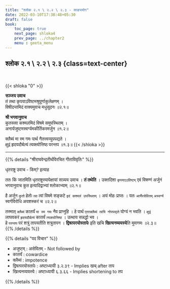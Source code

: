 ```yaml
---
title: "श्लोक २.१ \ २.२ \ २.३ - साङ्ययोग"
date: 2022-03-10T17:38:48+05:30
draft: false
book:
    toc_page: true
    next_page: shloka4
    prev_page: ../chapter2
    menu : geeta_menu
---
```




## श्लोक २.१ \ २.२ \ २.३  {class=text-center}

<br/>

{{< shloka  "0"  >}}

**सञ्जय उवाच**  
तं तथा कृपयाऽविष्टमश्रुपूर्णाकुलेक्षणम् ।  
विषीदन्तमिदं वाक्यमुवाच मधुसूदनः ॥२.१॥

**श्री भगवानुवाच**  
कुतस्त्वा कश्मलमिदं विषमे समुपस्थितम् ।  
अनार्यजुष्टमस्वर्ग्यमकीर्तिकरमर्जुन ॥१.२॥

क्लैब्यं मा स्म गमः पार्थ नैतत्त्वय्युपपद्यते ।  
क्षुद्रं हृदयदौर्बल्यं त्यक्त्वोत्तिष्ठ परन्तप ॥१.३॥ 
{{< /shloka >}}


---

{{% details "श्रीराघवेन्द्रतीर्थविरचित गीताविवृतिः" %}}

धृतराष्ट्र उवाच -
किम्?  इत्याह

ततः किं जातमिति धृतराष्ट्रस्यापेक्षायां सञ्यय उवाच । 
**तं तथेति** । 
उक्तदिशा `कृपयाऽऽविष्टम्` एवं विषण्णं अर्जुनं भगवानुवाच कुत 
इत्यादिद्वाभ्यां  श्लोकाभ्याम्‌ ॥२.१॥  

है अर्जुन `कुतो` हेतोः `त्वा` त्वां विषमे सङ्कटे 
`इदं कश्मलं उपस्थितम्‌` । अयं मोहः प्राप्तः । 
यतः `आर्यैरसेवितम्‌` `अस्वर्ग्य` स्वर्गविरोधि 
अयशस्करं च ॥२.२॥   

तस्मात् `क्लैब्यं` कातर्यं `मा स्म गमः` नैव प्राप्नुहि । 
हे पार्थ `एतत्क्‍लैब्यं त्वयि नोपपद्यते` योग्यं न भवति । 
`क्षुद्रं` लाघवकरं `हृदयदौर्बल्यं` कातर्यं `त्यक्त्वोत्तिष्ठ` । उत्थाय सन्नद्धो भव ।  
हे `परन्तप` परं शत्रुं तापयतीति शत्रुतापन । 
**द्विषत्परयोस्तापेः** इति खचि **खित्यनव्ययस्ये**ति मुमागमः 
 ॥२.३॥
{{% /details %}}


{{% details "पद विचार" %}}

- अजुष्टम् : असेवितम् - Not followed by
- कातर्यं : cowardice
- क्लैब्यं : impotence
- द्विषत्परयोस्तापेः : अष्टाध्यायी ३.२.३९ - Implies खच् after ताप
- खित्यनव्ययस्ये : अष्टाध्यायी ६.३.६६ - Implies shortening to तप

{{% /details %}}
